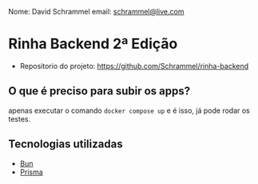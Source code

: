 
Nome: David Schrammel
email: schrammel@live.com

# Rinha Backend 2ª Edição
  * Repositorio do projeto: https://github.com/Schrammel/rinha-backend

## O que é preciso para subir os apps?

apenas executar o comando `docker compose up` e é isso, já pode rodar os testes.

## Tecnologias utilizadas

 - [Bun](https://bun.sh/)
 - [Prisma](prisma.io)


